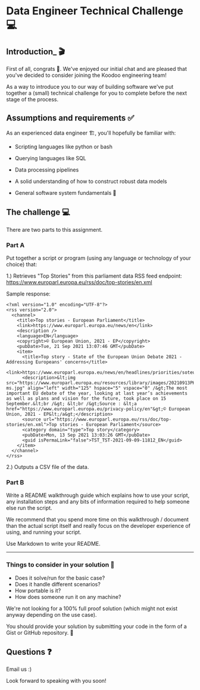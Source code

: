 # Data Engineer Technical Challenge 💻

## Introduction_ 🎬

First of all, congrats 🥳. We've enjoyed our initial chat and are pleased that you've decided to consider joining the Koodoo engineering team!

As a way to introduce you to our way of building software we've put together a (small) technical challenge for you to complete before the next stage of the process.

## Assumptions and requirements ✅

As an experienced data engineer 🏗, you'll hopefully be familiar with:

* Scripting languages like python or bash

* Querying languages like SQL

* Data processing pipelines

* A solid understanding of how to construct robust data models 

* General software system fundamentals 💪

## The challenge 💻

There are two parts to this assignment.

### Part A

Put together a script or program (using any language or technology of your choice) that: 

1.) Retrieves "Top Stories" from this parliament data RSS feed endpoint: https://www.europarl.europa.eu/rss/doc/top-stories/en.xml

Sample response:

```
<?xml version="1.0" encoding="UTF-8"?>
<rss version="2.0">
  <channel>
    <title>Top stories - European Parliament</title>
    <link>https://www.europarl.europa.eu/news/en</link>
    <description />
    <language>EN</language>
    <copyright>© European Union, 2021 - EP</copyright>
    <pubDate>Tue, 21 Sep 2021 13:07:46 GMT</pubDate>
    <item>
      <title>Top story - State of the European Union Debate 2021 - Addressing Europeans' concerns</title>
      <link>https://www.europarl.europa.eu/news/en/headlines/priorities/soteu2021</link>
      <description>&lt;img src="https://www.europarl.europa.eu/resources/library/images/20210913PHT12318/20210913PHT12318-ms.jpg" align="left" width="125" hspace="5" vspace="0" /&gt;The most important EU debate of the year, looking at last year’s achievements as well as plans and vision for the future, took place on 15 September.&lt;br /&gt; &lt;br /&gt;Source : &lt;a href="https://www.europarl.europa.eu/privacy-policy/en"&gt;© European Union, 2021 - EP&lt;/a&gt;</description>
      <source url="https://www.europarl.europa.eu/rss/doc/top-stories/en.xml">Top stories - European Parliament</source>
      <category domain="type">Top story</category>
      <pubDate>Mon, 13 Sep 2021 13:03:26 GMT</pubDate>
      <guid isPermaLink="false">TST_TST-2021-09-09-11812_EN</guid>
    </item>
  </channel>
</rss>
```
2.) Outputs a CSV file of the data.


### Part B 

Write a README walkthrough guide which explains how to use your script, any installation steps and any bits of information required to help someone else run the script.

We recommend that you spend more time on this walkthrough / document than the actual script itself and really focus on the developer experience of using, and running your script.

Use Markdown to write your README.

---

### Things to consider in your solution 🤔

- Does it solve/run for the basic case?
- Does it handle different scenarios?
- How portable is it?
- How does someone run it on any machine?

We're not looking for a 100% full proof solution (which might not exist anyway depending on the use case).

You should provide your solution by submitting your code in the form of a Gist or GitHub repository. 🤝

## Questions ❓

Email us :)

Look forward to speaking with you soon!


